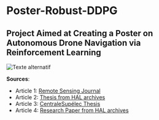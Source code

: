 # Poster-Robust-DDPG

## Project Aimed at Creating a Poster on Autonomous Drone Navigation via Reinforcement Learning

![Texte alternatif]("Poster_Automatic_Piloting_of_Drones_by_Reinforcement_Learning.jpg" "Titre facultatif")

**Sources**:
- Article 1: [Remote Sensing Journal](https://www.mdpi.com/journal/remotesensing)
- Article 2: [Thesis from HAL archives](https://pastel.hal.science/tel-03347567/file/2021UPSLM020.pdf)
- Article 3: [CentraleSupélec Thesis](https://centralesupelec.hal.science/tel-03889218/)
- Article 4: [Research Paper from HAL archives](https://hal.science/hal-02128006v1/file/CORES_2019.pdf)


